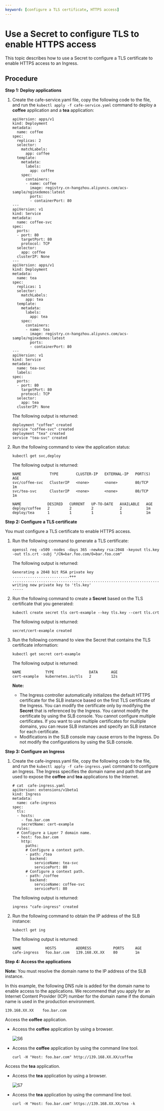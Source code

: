 ```yaml
---
keyword: [configure a TLS certificate, HTTPS access]
---
```


# Use a Secret to configure TLS to enable HTTPS access

This topic describes how to use a Secret to configure a TLS certificate to enable HTTPS access to an Ingress.


## Procedure

**Step 1: Deploy applications**

1.  Create the cafe-service.yaml file, copy the following code to the file, and run the `kubectl apply -f cafe-service.yaml` command to deploy a **coffee** application and a **tea** application:

    ```
    apiVersion: apps/v1 
    kind: Deployment
    metadata:
      name: coffee
    spec:
      replicas: 2
      selector:
        matchLabels:
          app: coffee
      template:
        metadata:
          labels:
            app: coffee
        spec:
          containers:
          - name: coffee
            image: registry.cn-hangzhou.aliyuncs.com/acs-sample/nginxdemos:latest
            ports:
            - containerPort: 80
    ---
    apiVersion: v1
    kind: Service
    metadata:
      name: coffee-svc
    spec:
      ports:
      - port: 80
        targetPort: 80
        protocol: TCP
      selector:
        app: coffee
      clusterIP: None
    ---
    apiVersion: apps/v1 
    kind: Deployment
    metadata:
      name: tea
    spec:
      replicas: 1
      selector:
        matchLabels:
          app: tea 
      template:
        metadata:
          labels:
            app: tea 
        spec:
          containers:
          - name: tea 
            image: registry.cn-hangzhou.aliyuncs.com/acs-sample/nginxdemos:latest
            ports:
            - containerPort: 80
    ---
    apiVersion: v1
    kind: Service
    metadata:
      name: tea-svc
      labels:
    spec:
      ports:
      - port: 80
        targetPort: 80
        protocol: TCP
      selector:
        app: tea
      clusterIP: None
    ```

    The following output is returned:

    ```
    deployment "coffee" created
    service "coffee-svc" created
    deployment "tea" created
    service "tea-svc" created
    ```

2.  Run the following command to view the application status:

    ```
    kubectl get svc,deploy
    ```

    The following output is returned:

    ```
    NAME             TYPE        CLUSTER-IP   EXTERNAL-IP   PORT(S)   AGE
    svc/coffee-svc   ClusterIP   <none>       <none>        80/TCP    1m
    svc/tea-svc      ClusterIP   <none>       <none>        80/TCP    1m
    
    NAME            DESIRED   CURRENT   UP-TO-DATE   AVAILABLE   AGE
    deploy/coffee   2         2         2            2           1m
    deploy/tea      1         1         1            1           1m
    ```


**Step 2: Configure a TLS certificate**

You must configure a TLS certificate to enable HTTPS access.

1.  Run the following command to generate a TLS certificate:

    ```
    openssl req -x509 -nodes -days 365 -newkey rsa:2048 -keyout tls.key -out tls.crt -subj "/CN=bar.foo.com/O=bar.foo.com"
    ```

    The following output is returned:

    ```
    Generating a 2048 bit RSA private key
    ..........................+++
    ....................................................................+++
    writing new private key to 'tls.key'
    -----
    ```

2.  Run the following command to create a **Secret** based on the TLS certificate that you generated:

    ```
    kubectl create secret tls cert-example --key tls.key --cert tls.crt
    ```

    The following output is returned:

    ```
    secret/cert-example created
    ```

3.  Run the following command to view the Secret that contains the TLS certificate information:

    ```
    kubectl get secret cert-example
    ```

    The following output is returned:

    ```
    NAME           TYPE                DATA      AGE
    cert-example   kubernetes.io/tls   2         12s
    ```

    **Note:**

    -   The Ingress controller automatically initializes the default HTTPS certificate for the SLB instance based on the first TLS certificate of the Ingress. You can modify the certificate only by modifying the **Secret** that is referenced by the Ingress. You cannot modify the certificate by using the SLB console. You cannot configure multiple certificates. If you want to use multiple certificates for multiple domains, you can reuse SLB instances and specify an SLB instance for each certificate.
    -   Modifications in the SLB console may cause errors to the Ingress. Do not modify the configurations by using the SLB console.

**Step 3: Configure an Ingress**

1.  Create the cafe-ingress.yaml file, copy the following code to the file, and run the `kubectl apply -f cafe-ingress.yaml` command to configure an Ingress. The Ingress specifies the domain name and path that are used to expose the **coffee** and **tea** applications to the Internet.

    ```
    # cat  cafe-ingress.yaml
    apiVersion: extensions/v1beta1
    kind: Ingress
    metadata:
      name: cafe-ingress
    spec:
      tls:
      - hosts:
        - foo.bar.com
        secretName: cert-example
      rules:
      # Configure a Layer 7 domain name.
      - host: foo.bar.com
        http:
          paths:
          # Configure a context path.
          - path: /tea
            backend:
              serviceName: tea-svc
              servicePort: 80
          # Configure a context path.
          - path: /coffee
            backend:
              serviceName: coffee-svc
              servicePort: 80
    ```

    The following output is returned:

    ```
    ingress "cafe-ingress" created
    ```

2.  Run the following command to obtain the IP address of the SLB instance:

    ```
    kubectl get ing
    ```

    The following output is returned:

    ```
    NAME           HOSTS         ADDRESS          PORTS     AGE
    cafe-ingress   foo.bar.com   139.168.XX.XX    80        1m
    ```


**Step 4: Access the applications**

**Note:** You must resolve the domain name to the IP address of the SLB instance.

In this example, the following DNS rule is added for the domain name to enable access to the applications. We recommend that you apply for an Internet Content Provider \(ICP\) number for the domain name if the domain name is used in the production environment.

```
139.168.XX.XX    foo.bar.com
```

Access the **coffee** application.

-   Access the **coffee** application by using a browser.

    ![S6](https://static-aliyun-doc.oss-accelerate.aliyuncs.com/assets/img/en-US/6735028161/p245248.png)

-   Access the **coffee** application by using the command line tool.

    ```
    curl -H "Host: foo.bar.com" http://139.168.XX.XX/coffee
    ```


Access the **tea** application.

-   Access the **tea** application by using a browser.

    ![S7](https://static-aliyun-doc.oss-accelerate.aliyuncs.com/assets/img/en-US/6735028161/p245250.png)

-   Access the **tea** application by using the command line tool.

    ```
    curl -H "Host: foo.bar.com" https://139.168.XX.XX/tea -k
    ```


